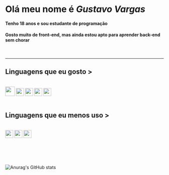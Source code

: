 # Olá meu nome é <strong><i>Gustavo Vargas</i></strong>
#### Tenho 18 anos e sou estudante de programação
#### Gosto muito de front-end, mas ainda estou apto para aprender back-end sem chorar
<br>
<hr>

## Linguagens que eu gosto >

<br>

<section>
<img src="https://cdn-icons-png.flaticon.com/512/732/732212.png" width="30px">
<img src="https://cdn-icons-png.flaticon.com/512/732/732190.png" width="25px">
<img src="https://cdn3.iconfinder.com/data/icons/logos-and-brands-adobe/512/267_Python-512.png" width="25px">
<img src="https://pcodinomebzero.neocities.org/Imagens/javascript1.png" width="25px">
<img src="https://icons-for-free.com/iconfiles/png/512/development+logo+mysql+icon-1320184807686758112.png" width="25px">
</section>

<br>

## Linguagens que eu menos uso >

<br>

<section>
<img src="https://cdn-icons-png.flaticon.com/512/226/226777.png" width="25px">
<img src="https://cdn-icons-png.flaticon.com/512/6132/6132222.png" width="25px">
<img src="https://www.pngrepo.com/png/280943/512/hashtag.png" width="25px">
</section>
  
<br>
<br>
<br>
<br>

![Anurag's GitHub stats](https://github-readme-stats.vercel.app/api?username=vargasgustavo&show_icons=true&theme=tokyonight)
